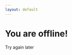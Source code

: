 ```yaml
---
layout: default
---
```


<div class="hero offline_hero">
  <div class="hero__content">
    <h1>You are offline!</h1>
    <p>Try again later</p>
  </div>
</div>
